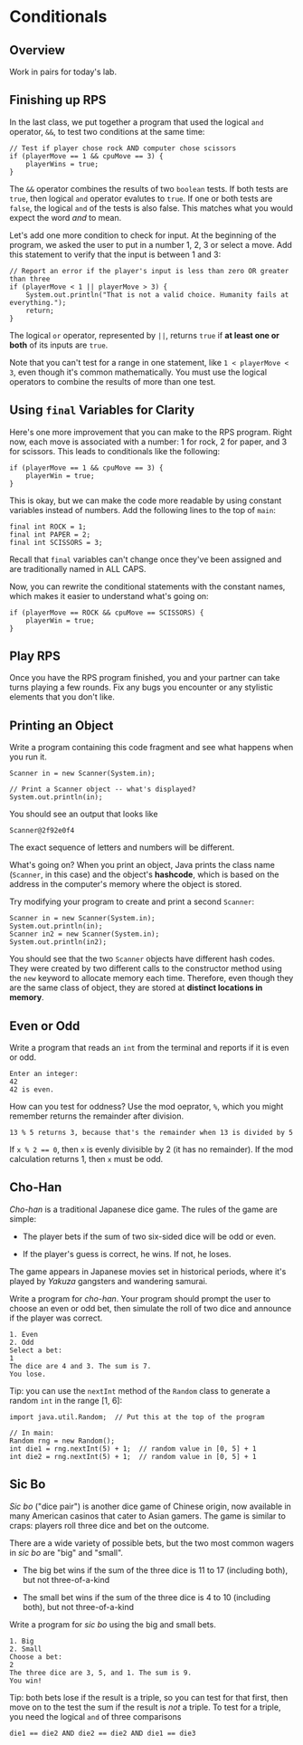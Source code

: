 # Conditionals

## Overview

Work in pairs for today's lab.

## Finishing up RPS

In the last class, we put together a program that used the logical `and` operator, `&&`, to test two conditions at the same time:

```
// Test if player chose rock AND computer chose scissors
if (playerMove == 1 && cpuMove == 3) {
    playerWins = true;
}
```

The `&&` operator combines the results of two `boolean` tests. If both tests are `true`, then logical `and` operator evalutes to `true`. If one or both tests are `false`, the logical `and` of the tests is also false. This matches what you would expect the word *and* to mean.

Let's add one more condition to check for input. At the beginning of the program, we asked the user to put in a number 1, 2, 3 or select a move. Add this statement to verify that the input is between 1 and 3:

```
// Report an error if the player's input is less than zero OR greater than three
if (playerMove < 1 || playerMove > 3) {
    System.out.println("That is not a valid choice. Humanity fails at everything.");
    return;
}
```

The logical `or` operator, represented by `||`, returns `true` if **at least one or both** of its inputs are `true`.

Note that you can't test for a range in one statement, like `1 < playerMove < 3`, even though it's common mathematically. You must use
the logical operators to combine the results of more than one test.


## Using `final` Variables for Clarity

Here's one more improvement that you can make to the RPS program. Right now, each move is associated with a number: 1 for rock, 2 for paper, and 3 for scissors. This leads to conditionals like the following:

```
if (playerMove == 1 && cpuMove == 3) {
    playerWin = true;
}
```

This is okay, but we can make the code more readable by using constant variables instead of numbers. Add the following lines to the top of `main`:

```
final int ROCK = 1;
final int PAPER = 2;
final int SCISSORS = 3;
```

Recall that `final` variables can't change once they've been assigned and are traditionally named in ALL CAPS.

Now, you can rewrite the conditional statements with the constant names, which makes it easier to understand what's going on:

```
if (playerMove == ROCK && cpuMove == SCISSORS) {
    playerWin = true;
}
```

## Play RPS

Once you have the RPS program finished, you and your partner can take turns playing a few rounds. Fix any bugs you encounter or any stylistic elements that you don't like.

## Printing an Object

Write a program containing this code fragment and see what happens when you run it.

```
Scanner in = new Scanner(System.in);

// Print a Scanner object -- what's displayed?
System.out.println(in);
```

You should see an output that looks like

```
Scanner@2f92e0f4
```

The exact sequence of letters and numbers will be different.

What's going on? When you print an object, Java prints the class name (`Scanner`, in this case) and the object's **hashcode**, which is based on the address in the computer's memory where the object is stored.

Try modifying your program to create and print a second `Scanner`:

```
Scanner in = new Scanner(System.in);
System.out.println(in);
Scanner in2 = new Scanner(System.in);
System.out.println(in2);
```

You should see that the two `Scanner` objects have different hash codes. They were created by two different calls to the constructor method using the `new` keyword to allocate memory each time. Therefore, even though they are the same class of object, they are stored at **distinct locations in memory**.


## Even or Odd

Write a program that reads an `int` from the terminal and reports if it is even or odd.

```
Enter an integer:
42
42 is even.
```

How can you test for oddness? Use the mod oeprator, `%`, which you might remember returns the remainder after division.

```
13 % 5 returns 3, because that's the remainder when 13 is divided by 5
```

If `x % 2 == 0`, then `x` is evenly divisible by 2 (it has no remainder). If the mod calculation returns 1, then `x` must be odd.


## Cho-Han

*Cho-han* is a traditional Japanese dice game. The rules of the game are simple:

- The player bets if the sum of two six-sided dice will be odd or even.

- If the player's guess is correct, he wins. If not, he loses.

The game appears in Japanese movies set in historical periods, where it's played by *Yakuza* gangsters and wandering samurai.

Write a program for *cho-han*. Your program should prompt the user to choose an even or odd bet, then simulate the roll of two dice and announce if the player was correct.

```
1. Even
2. Odd
Select a bet:
1
The dice are 4 and 3. The sum is 7.
You lose.
```

Tip: you can use the `nextInt` method of the `Random` class to generate a random `int` in the range [1, 6]:

```
import java.util.Random;  // Put this at the top of the program

// In main:
Random rng = new Random();
int die1 = rng.nextInt(5) + 1;  // random value in [0, 5] + 1
int die2 = rng.nextInt(5) + 1;  // random value in [0, 5] + 1
```

## Sic Bo

*Sic bo* ("dice pair") is another dice game of Chinese origin, now available in many American casinos that cater to Asian gamers. The game is similar to craps: players roll three dice and bet on the outcome.

There are a wide variety of possible bets, but the two most common wagers in *sic bo* are "big" and "small".

- The big bet wins if the sum of the three dice is 11 to 17 (including both), but not three-of-a-kind

- The small bet wins if the sum of the three dice is 4 to 10 (including both), but not three-of-a-kind

Write a program for *sic bo* using the big and small bets.

```
1. Big
2. Small
Choose a bet:
2
The three dice are 3, 5, and 1. The sum is 9.
You win!
```

Tip: both bets lose if the result is a triple, so you can test for that first, then move on to the test the sum if the result is *not* a triple. To test for a triple, you need the logical `and` of three comparisons

```
die1 == die2 AND die2 == die2 AND die1 == die3
```
